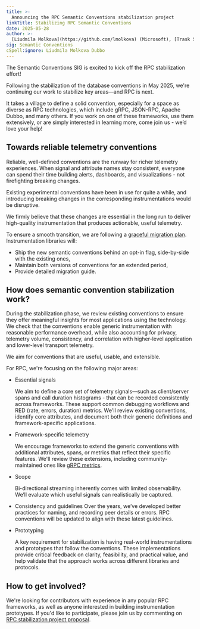 ```yaml
---
title: >-
  Announcing the RPC Semantic Conventions stabilization project
linkTitle: Stabilizing RPC Semantic Conventions
date: 2025-05-28
author: >-
  [Liudmila Molkova](https://github.com/lmolkova) (Microsoft), [Trask Stalnaker](https://github.com/trask) (Microsoft)
sig: Semantic Conventions
cSpell:ignore: Liudmila Molkova Dubbo
---
```


The Semantic Conventions SIG is excited to kick off the RPC stabilization effort!

Following the stabilization of the database conventions in May 2025, we're continuing our work to stabilize key areas—and RPC is next.

It takes a village to define a solid convention, especially for a space as diverse as RPC technologies, which include gRPC, JSON-RPC,
Apache Dubbo, and many others. If you work on one of these frameworks, use them extensively, or are simply interested in learning more, come join us - we’d love your help!

## Towards reliable telemetry conventions

Reliable, well-defined conventions are the runway for richer telemetry experiences. When signal and attribute
names stay consistent, everyone can spend their time building alerts, dashboards, and visualizations -
not firefighting breaking changes.

Existing experimental conventions have been in use for quite a while, and introducing breaking changes in the
corresponding instrumentations would be disruptive.

We firmly believe that these changes are essential in the long run to deliver high-quality instrumentation
that produces actionable, useful telemetry.

To ensure a smooth transition, we are following a [graceful migration plan](https://github.com/open-telemetry/semantic-conventions/blob/v1.34.0/docs/rpc/rpc-spans.md?plain=1#L26-L50). Instrumentation libraries will:

- Ship the new semantic conventions behind an opt-in flag, side-by-side with the existing ones,
- Maintain both versions of conventions for an extended period,
- Provide detailed migration guide.

## How does semantic convention stabilization work?

During the stabilization phase, we review existing conventions to ensure they offer meaningful insights
for most applications using the technology. We check that the conventions enable generic instrumentation
with reasonable performance overhead, while also accounting for privacy, telemetry volume, consistency,
and correlation with higher-level application and lower-level transport telemetry.

We aim for conventions that are useful, usable, and extensible.

For RPC, we're focusing on the following major areas:

- Essential signals

  We aim to define a core set of telemetry signals—such as client/server spans and call duration
  histograms - that can be recorded consistently across frameworks. These support common debugging
  workflows and RED (rate, errors, duration) metrics.
  We'll review existing conventions, identify core attributes, and document both their generic definitions
  and framework-specific applications.

- Framework-specific telemetry

  We encourage frameworks to extend the generic conventions with additional attributes, spans, or metrics
  that reflect their specific features.
  We'll review these extensions, including community-maintained ones like [gRPC metrics](https://grpc.io/docs/guides/opentelemetry-metrics/).

- Scope

  Bi-directional streaming inherently comes with limited observability. We’ll evaluate which useful signals can
  realistically be captured.

- Consistency and guidelines
  Over the years, we’ve developed better practices for naming, and recording peer details or errors.
  RPC conventions will be updated to align with these latest guidelines.

- Prototyping

  A key requirement for stabilization is having real-world instrumentations and prototypes that follow
  the conventions. These implementations provide critical feedback on clarity, feasibility, and practical
  value, and help validate that the approach works across different libraries and protocols.

## How to get involved?

We're looking for contributors with experience in any popular RPC frameworks, as well as anyone interested in building instrumentation prototypes.
If you'd like to participate, please join us by commenting on [RPC stabilization project proposal](https://github.com/open-telemetry/community/issues/1859).
